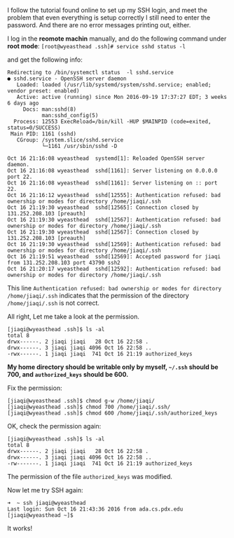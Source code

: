I follow the tutorial found online to set up my SSH login, and meet the problem that even everything is setup correctly I still need to enter the password. And there are no error messages printing out, either. 

I log in the **reomote machin** manually, and do the following command under **root mode**:
```[root@wyeasthead .ssh]# service sshd status -l```

and get the following info:

```
Redirecting to /bin/systemctl status  -l sshd.service
● sshd.service - OpenSSH server daemon
   Loaded: loaded (/usr/lib/systemd/system/sshd.service; enabled; vendor preset: enabled)
   Active: active (running) since Mon 2016-09-19 17:37:27 EDT; 3 weeks 6 days ago
     Docs: man:sshd(8)
           man:sshd_config(5)
  Process: 12553 ExecReload=/bin/kill -HUP $MAINPID (code=exited, status=0/SUCCESS)
 Main PID: 1161 (sshd)
   CGroup: /system.slice/sshd.service
           └─1161 /usr/sbin/sshd -D

Oct 16 21:16:08 wyeasthead  systemd[1]: Reloaded OpenSSH server daemon.
Oct 16 21:16:08 wyeasthead  sshd[1161]: Server listening on 0.0.0.0 port 22.
Oct 16 21:16:08 wyeasthead  sshd[1161]: Server listening on :: port 22.
Oct 16 21:16:12 wyeasthead  sshd[12555]: Authentication refused: bad ownership or modes for directory /home/jiaqi/.ssh
Oct 16 21:19:30 wyeasthead  sshd[12565]: Connection closed by 131.252.208.103 [preauth]
Oct 16 21:19:30 wyeasthead  sshd[12567]: Authentication refused: bad ownership or modes for directory /home/jiaqi/.ssh
Oct 16 21:19:30 wyeasthead  sshd[12567]: Connection closed by 131.252.208.103 [preauth]
Oct 16 21:19:30 wyeasthead  sshd[12569]: Authentication refused: bad ownership or modes for directory /home/jiaqi/.ssh
Oct 16 21:19:51 wyeasthead  sshd[12569]: Accepted password for jiaqi from 131.252.208.103 port 43790 ssh2
Oct 16 21:20:17 wyeasthead  sshd[12592]: Authentication refused: bad ownership or modes for directory /home/jiaqi/.ssh
```

This line `Authentication refused: bad ownership or modes for directory /home/jiaqi/.ssh` indicates that the permission of the directory `/home/jiaqi/.ssh` is not correct. 

All right, Let me take a look at the permission.

```
[jiaqi@wyeasthead .ssh]$ ls -al
total 8
drwx------. 2 jiaqi jiaqi   28 Oct 16 22:58 .
drwx------. 3 jiaqi jiaqi 4096 Oct 16 22:58 ..
-rwx------. 1 jiaqi jiaqi  741 Oct 16 21:19 authorized_keys
```

**My home directory should be writable only by myself, `~/.ssh` should be 700, and `authorized_keys` should be 600.**

Fix the permission:

```
[jiaqi@wyeasthead .ssh]$ chmod g-w /home/jiaqi/
[jiaqi@wyeasthead .ssh]$ chmod 700 /home/jiaqi/.ssh/
[jiaqi@wyeasthead .ssh]$ chmod 600 /home/jiaqi/.ssh/authorized_keys 
```

OK, check the permission again:

```
[jiaqi@wyeasthead .ssh]$ ls -al
total 8
drwx------. 2 jiaqi jiaqi   28 Oct 16 22:58 .
drwx------. 3 jiaqi jiaqi 4096 Oct 16 22:58 ..
-rw-------. 1 jiaqi jiaqi  741 Oct 16 21:19 authorized_keys
```
The permission of the file `authorized_keys` was modified. 

Now let me try SSH again:

```
➜  ~ ssh jiaqi@wyeasthead
Last login: Sun Oct 16 21:43:36 2016 from ada.cs.pdx.edu
[jiaqi@wyeasthead ~]$ 
```

It works!






